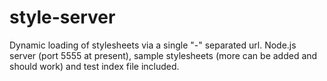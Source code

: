 style-server
============

Dynamic loading of stylesheets via a single "-" separated url.
Node.js server (port 5555 at present), sample stylesheets (more can be added and should work) and test index file included.
